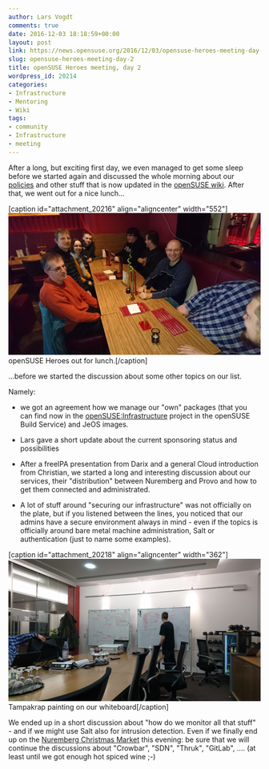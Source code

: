 ```yaml
---
author: Lars Vogdt
comments: true
date: 2016-12-03 18:18:59+00:00
layout: post
link: https://news.opensuse.org/2016/12/03/opensuse-heroes-meeting-day-2/
slug: opensuse-heroes-meeting-day-2
title: openSUSE Heroes meeting, day 2
wordpress_id: 20214
categories:
- Infrastructure
- Mentoring
- Wiki
tags:
- community
- Infrastructure
- meeting
---
```


After a long, but exciting first day, we even managed to get some sleep before we started again and discussed the whole morning about our [policies](https://en.opensuse.org/openSUSE:Infrastructure_policy) and other stuff that is now updated in the [openSUSE wiki](https://en.opensuse.org/openSUSE:Heroes). After that, we went out for a nice lunch...

[caption id="attachment_20216" align="aligncenter" width="552"][![openSUSE Heroes out for lunch.](/wp-content/uploads/2016/12/DSC_2305.jpg)](/wp-content/uploads/2016/12/DSC_2305.jpg) openSUSE Heroes out for lunch.[/caption]

...before we started the discussion about some other topics on our list.

<!-- more -->

Namely:



 	
  * we got an agreement how we manage our "own" packages (that you can find now in the [openSUSE:Infrastructure](https://build.opensuse.org/project/show/openSUSE:infrastructure) project in the openSUSE Build Service) and JeOS images.

 	
  * Lars gave a short update about the current sponsoring status and possibilities

 	
  * After a freeIPA presentation from Darix and a general Cloud introduction from Christian, we started a long and interesting discussion about our services, their "distribution" between Nuremberg and Provo and how to get them connected and administrated.

 	
  * A lot of stuff around "securing our infrastructure" was not officially on the plate, but if you listened between the lines, you noticed that our admins have a secure environment always in mind - even if the topics is officially around bare metal machine administration, Salt or authentication (just to name some examples).

[caption id="attachment_20218" align="aligncenter" width="362"][![Tampakrap painting on our whiteboard](/wp-content/uploads/2016/12/DSC_2310.jpg)](/wp-content/uploads/2016/12/DSC_2310.jpg) Tampakrap painting on our whiteboard[/caption]

We ended up in a short discussion about "how do we monitor all that stuff" - and if we might use Salt also for intrusion detection. Even if we finally end up on the [Nuremberg Christmas Market](http://www.christkindlesmarkt.de/en/) this evening: be sure that we will continue the discussions about "Crowbar", "SDN", "Thruk", "GitLab", .... (at least until we got enough hot spiced wine ;-)


